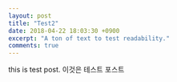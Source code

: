 ```yaml
---
layout: post
title: "Test2"
date: 2018-04-22 18:03:30 +0900
excerpt: "A ton of text to test readability."
comments: true
---
```


this is test post. 이것은 테스트 포스트